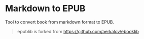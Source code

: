 # Markdown to EPUB

Tool to convert book from markdown format to EPUB.

> epublib is forked from <https://github.com/aerkalov/ebooklib>
